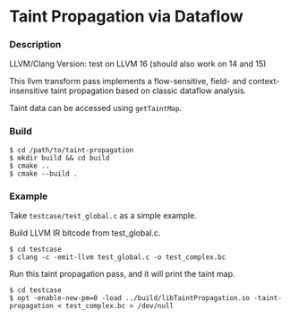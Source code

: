 # Taint Propagation via Dataflow

### Description

LLVM/Clang Version: test on LLVM 16 (should also work on 14 and 15)

This llvm transform pass implements a flow-sensitive, field- and context-insensitive taint propagation based on classic dataflow analysis. 

Taint data can be accessed using `getTaintMap`.

### Build

```shell
$ cd /path/to/taint-propagation
$ mkdir build && cd build
$ cmake ..
$ cmake --build .
```

### Example

Take `testcase/test_global.c` as a simple example.

Build LLVM IR bitcode from test_global.c.

```shell
$ cd testcase
$ clang -c -emit-llvm test_global.c -o test_complex.bc
```

Run this taint propagation pass, and it will print the taint map.

```shell
$ cd testcase
$ opt -enable-new-pm=0 -load ../build/libTaintPropagation.so -taint-propagation < test_complex.bc > /dev/null
```


